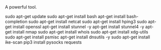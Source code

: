 A powerful tool.


sudo apt-get update
sudo apt-get install bash
apt-get install bash-completion
sudo apt-get install netcat
sudo apt-get install hping3
sudo apt-get install openssl
apt-get install stunnel -y
apt-get install stunnel4 -y
apt-get install nmap
sudo apt-get install whois
sudo apt-get install xdg-utils
sudo apt-get install psmisc
apt-get install dnsutils -y
sudo apt-get install ike-scan
pip3 install pysocks requests
 
